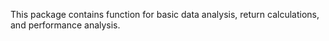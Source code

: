 This package contains function for basic data analysis, return calculations, and performance analysis.
